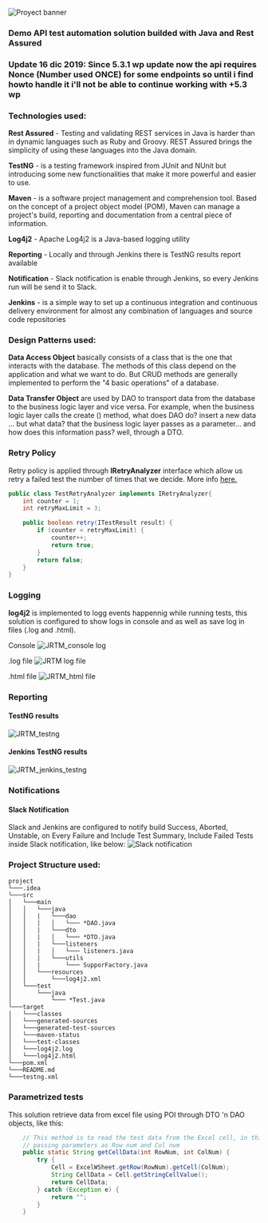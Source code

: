 ![Proyect banner](https://i.imgur.com/CZK02VJ.png)
### Demo API test automation solution builded with Java and Rest Assured

### Update 16 dic 2019: Since 5.3.1 wp update now the api requires Nonce (Number used ONCE) for some endpoints so until i find howto handle it i'll not be able to continue working with +5.3 wp

### Technologies used:

**Rest Assured** - Testing and validating REST services in Java is harder than in dynamic languages such as Ruby and Groovy. REST Assured brings the simplicity of using these languages into the Java domain.

**TestNG** - is a testing framework inspired from JUnit and NUnit but introducing some new functionalities that make it more powerful and easier to use.

**Maven** - is a software project management and comprehension tool. Based on the concept of a project object model (POM), Maven can manage a project's build, reporting and documentation from a central piece of information.

**Log4j2** - Apache Log4j2 is a Java-based logging utility

**Reporting** - Locally and through Jenkins there is TestNG results report available

**Notification** - Slack notification is enable through Jenkins, so every Jenkins run will be send it to Slack.

**Jenkins** - is a simple way to set up a continuous integration and continuous delivery environment for almost any combination of languages and source code repositories

### Design Patterns used:

**Data Access Object** basically consists of a class that is the one that interacts with the database. The methods of this class depend on the application and what we want to do. But CRUD methods are generally implemented to perform the "4 basic operations" of a database.

**Data Transfer Object** are used by DAO to transport data from the database to the business logic layer and vice versa. For example, when the business logic layer calls the create () method, what does DAO do? insert a new data ... but what data? that the business logic layer passes as a parameter… and how does this information pass? well, through a DTO.

### Retry Policy

Retry policy is applied through **IRetryAnalyzer** interface which allow us retry a failed test the number of times that we decide. More info [here.](https://static.javadoc.io/org.testng/testng/6.11/org/testng/IRetryAnalyzer.html)

```Java
public class TestRetryAnalyzer implements IRetryAnalyzer{
    int counter = 1;
    int retryMaxLimit = 3;

    public boolean retry(ITestResult result) {
        if (counter < retryMaxLimit) {
            counter++;
            return true;
        }
        return false;
    }
}
```
### Logging

**log4j2** is implemented to logg events happennig while running tests, this solution is configured to show logs in console and as well as save log in files (.log and .html).

Console
![JRTM_console log](https://i.imgur.com/PlGkE7Y.png)

.log file
![JRTM log file](https://i.imgur.com/wiEXQKJ.png)

.html file
![JRTM_html file](https://i.imgur.com/Ra1psuF.png)

### Reporting

#### TestNG results
![JRTM_testng](https://i.imgur.com/EYOHMGL.png)

#### Jenkins TestNG results
![JRTM_jenkins_testng](https://i.imgur.com/gqofqCA.png)

### Notifications

#### Slack Notification
Slack and Jenkins are configured to notify build Success, Aborted, Unstable, on Every Failure and Include Test Summary, Include Failed Tests inside Slack notification, like below:
![Slack notification](https://i.imgur.com/jfRGfzW.png)

### Project Structure used:

```
project
└───.idea
└───src
│   └───main
│   │   └───java
│   │   |   └───dao
│   │   |   │   └─── *DAO.java
│   │   |   └───dto
│   │   |   │   └─── *DTO.java
│   │   |   └───listeners
│   │   |   │   └─── listeners.java
│   │   |   └───utils
│   │   |       └─── SupporFactory.java
│   │   └───resources
│   │       └───log4j2.xml
│   └───test
│       └───java
│           └─── *Test.java
└───target
│   └───classes  
│   └───generated-sources
│   └───generated-test-sources
│   └───maven-status
│   └───test-classes
│   └───log4j2.log
│   └───log4j2.html
└───pom.xml
└───README.md
└───testng.xml

```

### Parametrized tests

This solution retrieve data from excel file using POI through DTO 'n DAO objects, like this:
```java
    // This method is to read the test data from the Excel cell, in this we are
    // passing parameters as Row num and Col num
    public static String getCellData(int RowNum, int ColNum) {
        try {
            Cell = ExcelWSheet.getRow(RowNum).getCell(ColNum);
            String CellData = Cell.getStringCellValue();
            return CellData;
        } catch (Exception e) {
            return "";
        }
    }
```